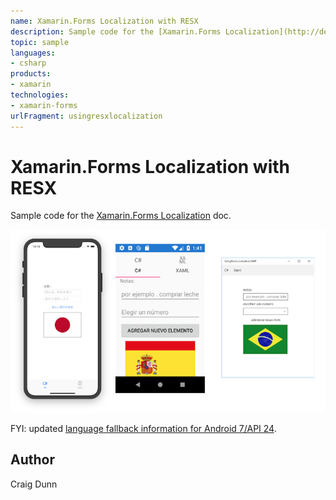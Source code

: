 ```yaml
---
name: Xamarin.Forms Localization with RESX
description: Sample code for the [Xamarin.Forms Localization](http://developer.xamarin.com/guides/cross-platform/xamarin-forms/localization) doc.  ![Example scr...
topic: sample
languages:
- csharp
products:
- xamarin
technologies:
- xamarin-forms
urlFragment: usingresxlocalization
---
```

Xamarin.Forms Localization with RESX
==============

Sample code for the [Xamarin.Forms Localization](http://developer.xamarin.com/guides/cross-platform/xamarin-forms/localization) doc.

![Example screenshots](Screenshots/all-sml.png)

FYI: updated [language fallback information for Android 7/API 24](https://developer.android.com/guide/topics/resources/multilingual-support).

Author
------

Craig Dunn
